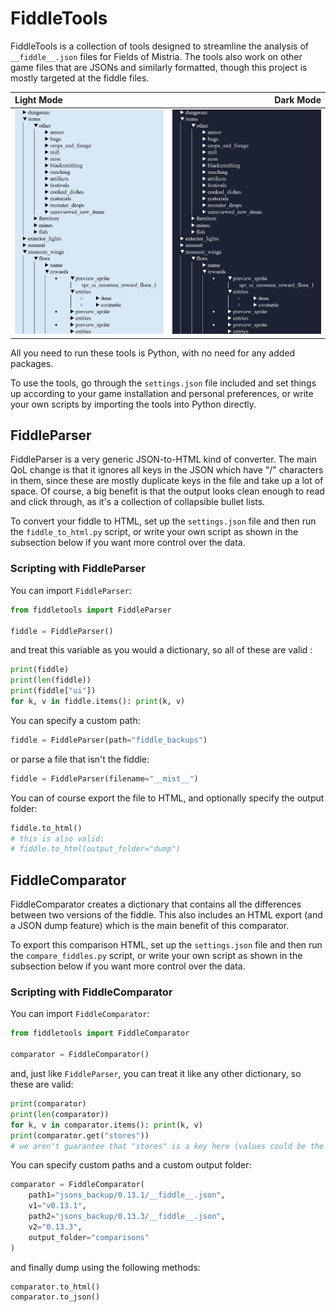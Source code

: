 # FiddleTools

FiddleTools is a collection of tools designed to streamline the analysis of `__fiddle__.json` files for Fields of Mistria.
The tools also work on other game files that are JSONs and similarly formatted, though this project is mostly targeted at the fiddle files.

Light Mode | Dark Mode
:----------|-------------:
![](https://github.com/FoMTinkering/FiddleTools/blob/main/docs/lightparser.png) | ![](https://github.com/FoMTinkering/FiddleTools/blob/main/docs/darkparser.png)

All you need to run these tools is Python, with no need for any added packages.

To use the tools, go through the `settings.json` file included and set things up according to your game installation and personal preferences, or write your own scripts by importing the tools into Python directly.

## FiddleParser

FiddleParser is a very generic JSON-to-HTML kind of converter. The main QoL change is that it ignores all keys in the JSON which have "/" characters in them, since these are mostly duplicate keys in the file and take up a lot of space. 
Of course, a big benefit is that the output looks clean enough to read and click through, as it's a collection of collapsible bullet lists.


To convert your fiddle to HTML, set up the `settings.json` file and then run the `fiddle_to_html.py` script, or write your own script as shown in the subsection below if you want more control over the data.

### Scripting with FiddleParser

You can import `FiddleParser`:
```py
from fiddletools import FiddleParser

fiddle = FiddleParser()
```
and treat this variable as you would a dictionary, so all of these are valid :
```py
print(fiddle)
print(len(fiddle))
print(fiddle["ui"])
for k, v in fiddle.items(): print(k, v)
```

You can specify a custom path:
```py
fiddle = FiddleParser(path="fiddle_backups")
```
or parse a file that isn't the fiddle:
```py
fiddle = FiddleParser(filename="__mist__")
```

You can of course export the file to HTML, and optionally specify the output folder:
```py
fiddle.to_html()
# this is also valid:
# fiddle.to_html(output_folder="dump")
```

## FiddleComparator

FiddleComparator creates a dictionary that contains all the differences between two versions of the fiddle.
This also includes an HTML export (and a JSON dump feature) which is the main benefit of this comparator.


To export this comparison HTML, set up the `settings.json` file and then run the `compare_fiddles.py` script, or write your own script as shown in the subsection below if you want more control over the data.

### Scripting with FiddleComparator

You can import `FiddleComparator`:
```py
from fiddletools import FiddleComparator

comparator = FiddleComparator()
```
and, just like `FiddleParser`, you can treat it like any other dictionary, so these are valid:
```py
print(comparator)
print(len(comparator))
for k, v in comparator.items(): print(k, v)
print(comparator.get("stores")) 
# we aren't guarantee that "stores" is a key here (values could be the same in both versions)
```
You can specify custom paths and a custom output folder:
```py
comparator = FiddleComparator(
    path1="jsons_backup/0.13.1/__fiddle__.json",
    v1="v0.13.1",
    path2="jsons_backup/0.13.3/__fiddle__.json",
    v2="0.13.3",
    output_folder="comparisons"
)
```
and finally dump using the following methods:
```py
comparator.to_html()
comparator.to_json()
```

